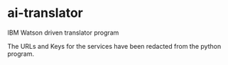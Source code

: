 # ai-translator
IBM Watson driven translator program

The URLs and Keys for the services have been redacted from the python program.
